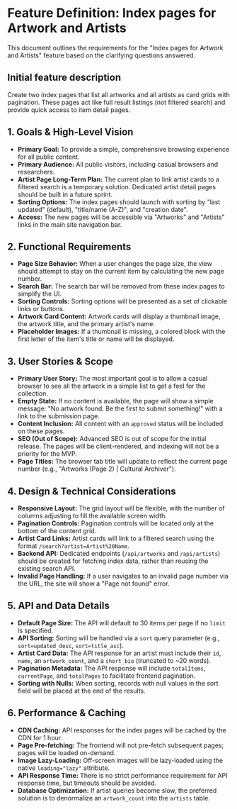 # Feature Definition: Index pages for Artwork and Artists

This document outlines the requirements for the "Index pages for Artwork and Artists" feature based on the clarifying questions answered.

## Initial feature description

Create two index pages that list all artworks and all artists as card grids with pagination. These pages act like full result listings (not filtered search) and provide quick access to item detail pages.

## 1. Goals & High-Level Vision

*   **Primary Goal:** To provide a simple, comprehensive browsing experience for all public content.
*   **Primary Audience:** All public visitors, including casual browsers and researchers.
*   **Artist Page Long-Term Plan:** The current plan to link artist cards to a filtered search is a temporary solution. Dedicated artist detail pages should be built in a future sprint.
*   **Sorting Options:** The index pages should launch with sorting by "last updated" (default), "title/name (A-Z)", and "creation date".
*   **Access:** The new pages will be accessible via "Artworks" and "Artists" links in the main site navigation bar.

## 2. Functional Requirements

*   **Page Size Behavior:** When a user changes the page size, the view should attempt to stay on the current item by calculating the new page number.
*   **Search Bar:** The search bar will be removed from these index pages to simplify the UI.
*   **Sorting Controls:** Sorting options will be presented as a set of clickable links or buttons.
*   **Artwork Card Content:** Artwork cards will display a thumbnail image, the artwork title, and the primary artist's name.
*   **Placeholder Images:** If a thumbnail is missing, a colored block with the first letter of the item's title or name will be displayed.

## 3. User Stories & Scope

*   **Primary User Story:** The most important goal is to allow a casual browser to see all the artwork in a simple list to get a feel for the collection.
*   **Empty State:** If no content is available, the page will show a simple message: "No artwork found. Be the first to submit something!" with a link to the submission page.
*   **Content Inclusion:** All content with an `approved` status will be included on these pages.
*   **SEO (Out of Scope):** Advanced SEO is out of scope for the initial release. The pages will be client-rendered, and indexing will not be a priority for the MVP.
*   **Page Titles:** The browser tab title will update to reflect the current page number (e.g., "Artworks (Page 2) | Cultural Archiver").

## 4. Design & Technical Considerations

*   **Responsive Layout:** The grid layout will be flexible, with the number of columns adjusting to fill the available screen width.
*   **Pagination Controls:** Pagination controls will be located only at the bottom of the content grid.
*   **Artist Card Links:** Artist cards will link to a filtered search using the format `/search?artist=Artist%20Name`.
*   **Backend API:** Dedicated endpoints (`/api/artworks` and `/api/artists`) should be created for fetching index data, rather than reusing the existing search API.
*   **Invalid Page Handling:** If a user navigates to an invalid page number via the URL, the site will show a "Page not found" error.

## 5. API and Data Details

*   **Default Page Size:** The API will default to 30 items per page if no `limit` is specified.
*   **API Sorting:** Sorting will be handled via a `sort` query parameter (e.g., `sort=updated_desc`, `sort=title_asc`).
*   **Artist Card Data:** The API response for an artist must include their `id`, `name`, an `artwork_count`, and a `short_bio` (truncated to ~20 words).
*   **Pagination Metadata:** The API response will include `totalItems`, `currentPage`, and `totalPages` to facilitate frontend pagination.
*   **Sorting with Nulls:** When sorting, records with null values in the sort field will be placed at the end of the results.

## 6. Performance & Caching

*   **CDN Caching:** API responses for the index pages will be cached by the CDN for 1 hour.
*   **Page Pre-fetching:** The frontend will not pre-fetch subsequent pages; pages will be loaded on-demand.
*   **Image Lazy-Loading:** Off-screen images will be lazy-loaded using the native `loading="lazy"` attribute.
*   **API Response Time:** There is no strict performance requirement for API response time, but timeouts should be avoided.
*   **Database Optimization:** If artist queries become slow, the preferred solution is to denormalize an `artwork_count` into the `artists` table.
